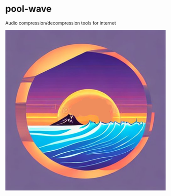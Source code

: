 # pool-wave
Audio compression/decompression tools for internet

![pool-wave](./assets/pool-wave-logo-001.png "pool-wave")


